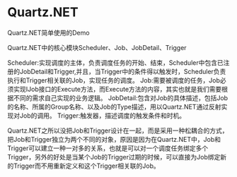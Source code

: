 # Quartz.NET
Quartz.NET简单使用的Demo

Quartz.NET中的核心模块Scheduler、Job、JobDetail、Trigger

Scheduler:实现调度的主体，负责调度任务的开始、结束，Scheduler中包含已注册的JobDetail和Trigger,并且，当Trigger中的条件得以触发时，Scheduler负责执行和Trigger相关联的Job，实现任务的调度。 Job:需要被调度的任务，Job必须实现IJob接口的Execute方法，而Execute方法的内容，其实也就是我们需要根据不同的需求自己实现的业务逻辑。 JobDetail:包含对Job的具体描述，包括Job的名称、所属的Group名称、以及Job的Type描述，用以Quartz.NET通过反射实现对Job的调用。 Trigger:触发器，描述调度的触发条件和时机。

Quartz.NET之所以没把Job和Trigger设计在一起，而是采用一种松耦合的方式，把Job和Trigger独立为两个不同的对象，原因是因为在Quartz.NET中，Job和Trigger可以建立一种一对多的关系，也就是可以对一个调度任务绑定多个Trigger，另外的好处是当某个Job的Trigger过期的时候，可以直接为Job绑定新的Trigger而不用重新定义和这个Trigger相关联的Job。
